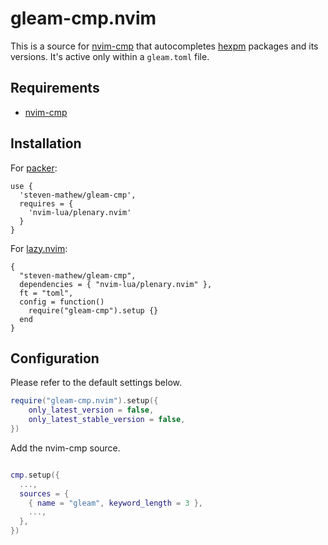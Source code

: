 # gleam-cmp.nvim

This is a source for [nvim-cmp](https://github.com/hrsh7th/nvim-cmp) that autocompletes
[hexpm](https://hex.pm/) packages and its versions. It's active only within a `gleam.toml` file.

## Requirements
- [nvim-cmp](https://github.com/hrsh7th/nvim-cmp)

## Installation

For [packer](https://github.com/wbthomason/packer.nvim):
```
use {
  'steven-mathew/gleam-cmp',
  requires = {
    'nvim-lua/plenary.nvim'
  }
}
```

For [lazy.nvim](https://github.com/folke/lazy.nvim):

```
{
  "steven-mathew/gleam-cmp",
  dependencies = { "nvim-lua/plenary.nvim" },
  ft = "toml",
  config = function()
    require("gleam-cmp").setup {}
  end
}
```

## Configuration

Please refer to the default settings below.

```lua
require("gleam-cmp.nvim").setup({
    only_latest_version = false,
    only_latest_stable_version = false,
})
```

Add the nvim-cmp source.

```lua

cmp.setup({
  ...,
  sources = {
    { name = "gleam", keyword_length = 3 },
    ...,
  },
})
```
